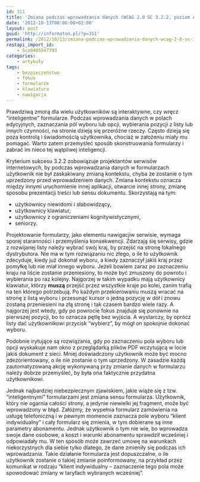 ```yaml
---
id: 311
title: 'Zmiana podczas wprowadzania danych (WCAG 2.0 SC 3.2.2, poziom A)'
date: '2012-10-13T08:06:00+02:00'
layout: post
guid: 'http://informaton.pl/?p=311'
permalink: /2012/10/13/zmiana-podczas-wprowadzania-danych-wcag-2-0-sc-3-2-2-poziom-a/
restapi_import_id:
    - 5ca8405547793
categories:
    - artykuły
tags:
    - bezpieczeństwo
    - fokus
    - formularze
    - klawiatura
    - nawigacja
---
```


Prawdziwą zmorą dla wielu użytkowników są interaktywne, czy wręcz “inteligentne” formularze. Podczas wprowadzania danych w polach edycyjnych, zaznaczania pól wyboru lub opcji, wybierania pozycji z listy lub innych czynności, na stronie dzieją się przeróżne rzeczy. Często dzieją się poza kontrolą i świadomością użytkownika, chociaż w założeniu miały mu pomagać. Warto zatem przemyśleć sposób skonstruowania formularzy i zabrać im nieco tej wątpliwej inteligencji.

Kryterium sukcesu 3.2.2 zobowiązuje projektantów serwisów internetowych, by podczas wprowadzania danych w formularzach użytkownik nie był zaskakiwany zmianą kontekstu, chyba że zostanie o tym uprzedzony przed wprowadzeniem danych. Zmiana kontekstu oznacza między innymi uruchomienie innej aplikacji, otwarcie innej strony, zmianę sposobu prezentacji treści lub sensu dokumentu. Skorzystają na tym:

- użytkownicy niewidomi i słabowidzący,
- użytkownicy klawiatur,
- użytkownicy z ograniczeniami kognitywistycznymi,
- seniorzy.

Projektowanie formularzy, jako elementu nawigacjiw serwisie, wymaga sporej staranności i przemyślenia konsekwencji. Zdarzają się serwisy, gdzie z rozwijanej listy należy wybrać swój kraj, by przejść na stronę lokalnego dystrybutora. Nie ma w tym rozwiązaniu nic złego, o ile to użytkownik zdecyduje, kiedy już dokonał wyboru, a kiedy zaznaczył jakiś kraj przez pomyłkę lub nie miał innego wyboru. Jeżeli bowiem zaraz po zaznaczeniu kraju na liście zostanie przeniesiony, to może być zmuszony do powrotu i wybierania po raz kolejny. Najgorzej w takim wypadku mają użytkownicy klawiatur, którzy **muszą** przejść przez wszystkie kraje po kolei, zanim trafią na ten którego potrzebują. Po każdym przekierowaniu muszą wracać na stronę z listą wyboru i przesunąć kursor o jedną pozycję w dół i znowu zostaną przeniesieni na złą stronę i tak czasem bardzo wiele razy. A najgorzej jest wtedy, gdy po powrocie fokus znajduje się ponownie na pierwszej pozycji, bo to oznacza pętlę bez wyjścia. A wystarczy, by oprócz listy dać użytkownikowi przycisk “wybierz”, by mógł on spokojnie dokonać wyboru.

Podobnie irytujące są rozwiązania, gdy po zaznaczeniu pola wyboru lub opcji wyskakuje nam okno z przeglądarką plików PDF wczytującą w locie jakiś dokument z sieci. Mniej doświadczony użytkownik może być mocno zdezorientowany, o ile nie zostanie o tym uprzedzony. W zasadzie każdą zautomatyzowaną akcję wykonywaną przy zmianie danych w formularzu należy dobrze przemyśleć, by była ona faktycznie przydatna użytkownikowi.

Jednak najbardziej niebezpiecznym zjawiskiem, jakie wiąże się z tzw. “inteligentnymi” formularzami jest zmiana sensu formularza. Użytkownik, który nie ogarnia całości strony, a jedynie niewielki jej fragment, może być wprowadzony w błąd. Załóżmy, że wypełnia formularz zamówienia na usługę telefoniczną i w pewnym momencie zaznacza pole wyboru “klient indywidualny” i cały formularz się zmienia, w tym dobierane są inne parametry abonamentu. Jednak użytkownik o tym nie wie, bo wprowadza swoje dane osobowe, a koszt i warunki abonamentu sprawdził wcześniej i odpowiadały mu. W ten sposób może zawrzeć umowę na warunkach niekorzystnych dla siebie tylko dlatego, że dane zmieniły się podczas ich wprowadzania. Takie działanie formularza jest dopuszczalne, o ile użytkownik zostanie o takiej zmianie poinformowany, na przykład przez komunikat w rodzaju “klient indywidualny – zaznaczenie tego pola może spowodować zmiany w taryfach wybranych wcześniej”.